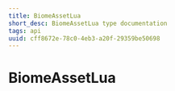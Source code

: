 ```yaml
---
title: BiomeAssetLua
short_desc: BiomeAssetLua type documentation
tags: api
uuid: cff8672e-78c0-4eb3-a20f-29359be50698
---
```


# BiomeAssetLua

